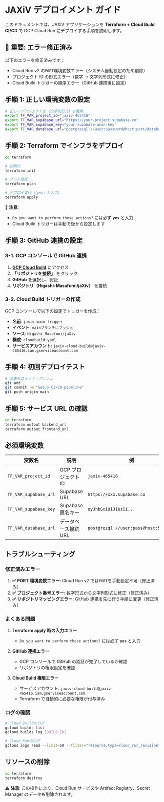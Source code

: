 # JAXiV デプロイメント ガイド

このドキュメントでは、JAXiV アプリケーションを **Terraform + Cloud Build CI/CD** で GCP Cloud Run にデプロイする手順を説明します。

## 🚨 重要: エラー修正済み

以下のエラーを修正済みです：

- Cloud Run v2 の`PORT`環境変数エラー（システム自動設定のため削除）
- プロジェクト ID の形式エラー（数字 → 文字列形式に修正）
- Cloud Build トリガーの順序エラー（GitHub 連携後に設定）

## 手順 1: 正しい環境変数の設定

```bash
# 正しいプロジェクトID（文字列形式）を使用
export TF_VAR_project_id="jaxiv-465416"
export TF_VAR_supabase_url="https://your-project.supabase.co"
export TF_VAR_supabase_key="your-supabase-anon-key"
export TF_VAR_database_url="postgresql://user:password@host:port/database"
```

## 手順 2: Terraform でインフラをデプロイ

```bash
cd terraform

# 初期化
terraform init

# プラン確認
terraform plan

# デプロイ実行（「yes」と入力）
terraform apply
```

**📝 注意**:

- `Do you want to perform these actions?` には必ず **`yes`** と入力
- Cloud Build トリガーは手動で後から設定します

## 手順 3: GitHub 連携の設定

### 3-1. GCP コンソールで GitHub 連携

1. **[GCP Cloud Build](https://console.cloud.google.com/cloud-build/triggers)** にアクセス
2. **「リポジトリを接続」** をクリック
3. **GitHub** を選択し、認証
4. **リポジトリ（Higashi-Masafumi/jaXiv）** を接続

### 3-2. Cloud Build トリガーの作成

GCP コンソールで以下の設定でトリガーを作成：

- **名前**: `jaxiv-main-trigger`
- **イベント**: `mainブランチにプッシュ`
- **ソース**: `Higashi-Masafumi/jaXiv`
- **構成**: `cloudbuild.yaml`
- **サービスアカウント**: `jaxiv-cloud-build@jaxiv-465416.iam.gserviceaccount.com`

## 手順 4: 初回デプロイテスト

```bash
# 変更をコミット・プッシュ
git add .
git commit -m "Setup CI/CD pipeline"
git push origin main
```

## 手順 5: サービス URL の確認

```bash
cd terraform
terraform output backend_url
terraform output frontend_url
```

## 必須環境変数

| 変数名                | 説明                 | 例                                    |
| --------------------- | -------------------- | ------------------------------------- |
| `TF_VAR_project_id`   | GCP プロジェクト ID  | `jaxiv-465416`                        |
| `TF_VAR_supabase_url` | Supabase URL         | `https://xxx.supabase.co`             |
| `TF_VAR_supabase_key` | Supabase 匿名キー    | `eyJhbGciOiJIUzI1...`                 |
| `TF_VAR_database_url` | データベース接続 URL | `postgresql://user:pass@host:5432/db` |

## トラブルシューティング

### 修正済みエラー

1. **✅ PORT 環境変数エラー**: Cloud Run v2 では`PORT`を手動設定不可（修正済み）
2. **✅ プロジェクト番号エラー**: 数字形式から文字列形式に修正（修正済み）
3. **✅ リポジトリマッピングエラー**: GitHub 連携を先に行う手順に変更（修正済み）

### よくある問題

1. **Terraform apply 時の入力エラー**

   - `Do you want to perform these actions?` には必ず **`yes`** と入力

2. **GitHub 連携エラー**

   - GCP コンソールで GitHub の認証が完了しているか確認
   - リポジトリの権限設定を確認

3. **Cloud Build 権限エラー**
   - サービスアカウント: `jaxiv-cloud-build@jaxiv-465416.iam.gserviceaccount.com`
   - Terraform で自動的に必要な権限が付与済み

### ログの確認

```bash
# Cloud Buildのログ
gcloud builds list
gcloud builds log [BUILD_ID]

# Cloud Runのログ
gcloud logs read --limit=50 --filter="resource.type=cloud_run_revision"
```

## リソースの削除

```bash
cd terraform
terraform destroy
```

**⚠️ 注意**: この操作により、Cloud Run サービスや Artifact Registry、Secret Manager のデータも削除されます。
